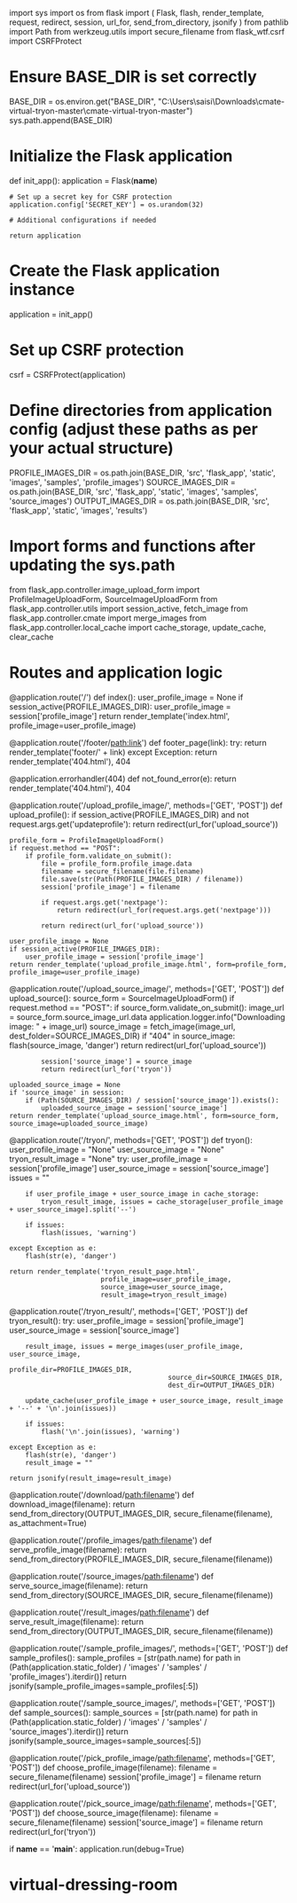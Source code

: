 import sys
import os
from flask import (
    Flask, flash, render_template, request, redirect,
    session, url_for, send_from_directory, jsonify
)
from pathlib import Path
from werkzeug.utils import secure_filename
from flask_wtf.csrf import CSRFProtect

# Ensure BASE_DIR is set correctly
BASE_DIR = os.environ.get("BASE_DIR", "C:\\Users\\saisi\\Downloads\\cmate-virtual-tryon-master\\cmate-virtual-tryon-master")
sys.path.append(BASE_DIR)

# Initialize the Flask application
def init_app():
    application = Flask(__name__)

    # Set up a secret key for CSRF protection
    application.config['SECRET_KEY'] = os.urandom(32)

    # Additional configurations if needed

    return application

# Create the Flask application instance
application = init_app()

# Set up CSRF protection
csrf = CSRFProtect(application)

# Define directories from application config (adjust these paths as per your actual structure)
PROFILE_IMAGES_DIR = os.path.join(BASE_DIR, 'src', 'flask_app', 'static', 'images', 'samples', 'profile_images')
SOURCE_IMAGES_DIR = os.path.join(BASE_DIR, 'src', 'flask_app', 'static', 'images', 'samples', 'source_images')
OUTPUT_IMAGES_DIR = os.path.join(BASE_DIR, 'src', 'flask_app', 'static', 'images', 'results')

# Import forms and functions after updating the sys.path
from flask_app.controller.image_upload_form import ProfileImageUploadForm, SourceImageUploadForm
from flask_app.controller.utils import session_active, fetch_image
from flask_app.controller.cmate import merge_images
from flask_app.controller.local_cache import cache_storage, update_cache, clear_cache

# Routes and application logic

@application.route('/')
def index():
    user_profile_image = None
    if session_active(PROFILE_IMAGES_DIR):
        user_profile_image = session['profile_image']
    return render_template('index.html', profile_image=user_profile_image)

@application.route('/footer/<path:link>')
def footer_page(link):
    try:
        return render_template('footer/' + link)
    except Exception:
        return render_template('404.html'), 404

@application.errorhandler(404)
def not_found_error(e):
    return render_template('404.html'), 404

@application.route('/upload_profile_image/', methods=['GET', 'POST'])
def upload_profile():
    if session_active(PROFILE_IMAGES_DIR) and not request.args.get('updateprofile'):
        return redirect(url_for('upload_source'))

    profile_form = ProfileImageUploadForm()
    if request.method == "POST":
        if profile_form.validate_on_submit():
            file = profile_form.profile_image.data
            filename = secure_filename(file.filename)
            file.save(str(Path(PROFILE_IMAGES_DIR) / filename))
            session['profile_image'] = filename

            if request.args.get('nextpage'):
                return redirect(url_for(request.args.get('nextpage')))

            return redirect(url_for('upload_source'))

    user_profile_image = None
    if session_active(PROFILE_IMAGES_DIR):
        user_profile_image = session['profile_image']
    return render_template('upload_profile_image.html', form=profile_form, profile_image=user_profile_image)

@application.route('/upload_source_image/', methods=['GET', 'POST'])
def upload_source():
    source_form = SourceImageUploadForm()
    if request.method == "POST":
        if source_form.validate_on_submit():
            image_url = source_form.source_image_url.data
            application.logger.info("Downloading image: " + image_url)
            source_image = fetch_image(image_url, dest_folder=SOURCE_IMAGES_DIR)
            if "404" in source_image:
                flash(source_image, 'danger')
                return redirect(url_for('upload_source'))

            session['source_image'] = source_image
            return redirect(url_for('tryon'))

    uploaded_source_image = None
    if 'source_image' in session:
        if (Path(SOURCE_IMAGES_DIR) / session['source_image']).exists():
            uploaded_source_image = session['source_image']
    return render_template('upload_source_image.html', form=source_form, source_image=uploaded_source_image)

@application.route('/tryon/', methods=['GET', 'POST'])
def tryon():
    user_profile_image = "None"
    user_source_image = "None"
    tryon_result_image = "None"
    try:
        user_profile_image = session['profile_image']
        user_source_image = session['source_image']
        issues = ""

        if user_profile_image + user_source_image in cache_storage:
            tryon_result_image, issues = cache_storage[user_profile_image + user_source_image].split('--')

        if issues:
            flash(issues, 'warning')

    except Exception as e:
        flash(str(e), 'danger')

    return render_template('tryon_result_page.html',
                           profile_image=user_profile_image,
                           source_image=user_source_image,
                           result_image=tryon_result_image)

@application.route('/tryon_result/', methods=['GET', 'POST'])
def tryon_result():
    try:
        user_profile_image = session['profile_image']
        user_source_image = session['source_image']

        result_image, issues = merge_images(user_profile_image, user_source_image,
                                            profile_dir=PROFILE_IMAGES_DIR,
                                            source_dir=SOURCE_IMAGES_DIR,
                                            dest_dir=OUTPUT_IMAGES_DIR)

        update_cache(user_profile_image + user_source_image, result_image + '--' + '\n'.join(issues))

        if issues:
            flash('\n'.join(issues), 'warning')

    except Exception as e:
        flash(str(e), 'danger')
        result_image = ""

    return jsonify(result_image=result_image)

@application.route('/download/<path:filename>')
def download_image(filename):
    return send_from_directory(OUTPUT_IMAGES_DIR, secure_filename(filename), as_attachment=True)

@application.route('/profile_images/<path:filename>')
def serve_profile_image(filename):
    return send_from_directory(PROFILE_IMAGES_DIR, secure_filename(filename))

@application.route('/source_images/<path:filename>')
def serve_source_image(filename):
    return send_from_directory(SOURCE_IMAGES_DIR, secure_filename(filename))

@application.route('/result_images/<path:filename>')
def serve_result_image(filename):
    return send_from_directory(OUTPUT_IMAGES_DIR, secure_filename(filename))

@application.route('/sample_profile_images/', methods=['GET', 'POST'])
def sample_profiles():
    sample_profiles = [str(path.name) for path in (Path(application.static_folder) / 'images' / 'samples' / 'profile_images').iterdir()]
    return jsonify(sample_profile_images=sample_profiles[:5])

@application.route('/sample_source_images/', methods=['GET', 'POST'])
def sample_sources():
    sample_sources = [str(path.name) for path in (Path(application.static_folder) / 'images' / 'samples' / 'source_images').iterdir()]
    return jsonify(sample_source_images=sample_sources[:5])

@application.route('/pick_profile_image/<path:filename>', methods=['GET', 'POST'])
def choose_profile_image(filename):
    filename = secure_filename(filename)
    session['profile_image'] = filename
    return redirect(url_for('upload_source'))

@application.route('/pick_source_image/<path:filename>', methods=['GET', 'POST'])
def choose_source_image(filename):
    filename = secure_filename(filename)
    session['source_image'] = filename
    return redirect(url_for('tryon'))

if __name__ == '__main__':
    application.run(debug=True)

# virtual-dressing-room
